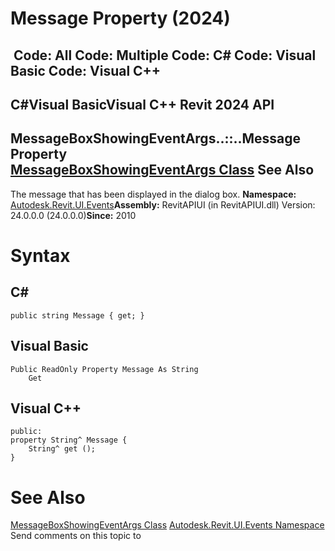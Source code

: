 # Message Property (2024)

﻿
 Code: All Code: Multiple Code: C# Code: Visual Basic Code: Visual C++   
---  
C#Visual BasicVisual C++
Revit 2024 API  
---  
MessageBoxShowingEventArgs..::..Message Property   
[MessageBoxShowingEventArgs Class](aa1b432c-e9b9-b528-aa3b-60514aaea2a3.md "MessageBoxShowingEventArgs Class") See Also  
---  
The message that has been displayed in the dialog box. 
**Namespace:** [Autodesk.Revit.UI.Events](21d3e79a-2484-60b0-b4c6-5cf65cd96039.md "Autodesk.Revit.UI.Events Namespace")**Assembly:** RevitAPIUI (in RevitAPIUI.dll) Version: 24.0.0.0 (24.0.0.0)**Since:** 2010 
# Syntax
C#  
---  
```text
public string Message { get; }
```
  
Visual Basic  
---  
```text
Public ReadOnly Property Message As String
	Get
```
  
Visual C++  
---  
```text
public:
property String^ Message {
	String^ get ();
}
```
  
# See Also
[MessageBoxShowingEventArgs Class](aa1b432c-e9b9-b528-aa3b-60514aaea2a3.md "MessageBoxShowingEventArgs Class")
[Autodesk.Revit.UI.Events Namespace](21d3e79a-2484-60b0-b4c6-5cf65cd96039.md "Autodesk.Revit.UI.Events Namespace")
Send comments on this topic to 